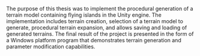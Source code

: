 The purpose of this thesis was to implement the procedural generation of a terrain
model containing flying islands in the Unity engine. The implementation includes terrain
creation, selection of a terrain model to generate, procedural terrain expansion, and allows
saving and loading of generated terrains. The final result of the project is presented in the
form of a Windows platform program that demonstrates terrain generation and parameter
modification capabilities.
